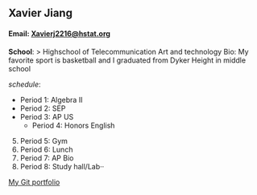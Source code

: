 ## Xavier Jiang
#### Email: Xavierj2216@hstat.org
**School**: > Highschool of Telecommunication Art and technology
Bio: My favorite sport is basketball and I graduated from Dyker Height in middle school

_schedule_:
* Period 1: Algebra II
* Period 2: SEP
* Period 3: AP US
  * Period 4: Honors English

5. Period 5: Gym
6. Period 6: Lunch
7. Period 7: AP Bio
8. Period 8: Study hall/Lab·· 

[My Git portfolio](https://github.com/Xavierj2216)
